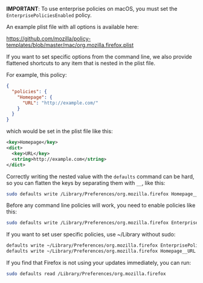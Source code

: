 **IMPORTANT**: To use enterprise policies on macOS, you must set the `EnterprisePoliciesEnabled` policy.

An example plist file with all options is available here:

https://github.com/mozilla/policy-templates/blob/master/mac/org.mozilla.firefox.plist

If you want to set specific options from the command line, we also provide flattened shortcuts to any item that is nested in the plist file.

For example, this policy:
```json
{
  "policies": {
    "Homepage": {
      "URL": "http://example.com/"
    }
  }
}
```
which would be set in the plist file like this:
```xml
<key>Homepage</key>
<dict>
  <key>URL</key>
  <string>http://example.com</string>
</dict>
```
Correctly writing the nested value with the `defaults` command can be hard, so you can flatten the keys by separating them with `__`, like this:
```bash
sudo defaults write /Library/Preferences/org.mozilla.firefox Homepage__URL -string "http://example.com"
```
Before any command line policies will work, you need to enable policies like this:
```bash
sudo defaults write /Library/Preferences/org.mozilla.firefox EnterprisePoliciesEnabled -bool TRUE
```
If you want to set user specific policies, use ~/Library without sudo:
```bash
defaults write ~/Library/Preferences/org.mozilla.firefox EnterprisePoliciesEnabled -bool TRUE
defaults write ~/Library/Preferences/org.mozilla.firefox Homepage__URL -string "http://example.com"
```
If you find that Firefox is not using your updates immediately, you can run:
```bash
sudo defaults read /Library/Preferences/org.mozilla.firefox
```
